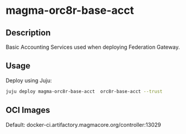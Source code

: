 # magma-orc8r-base-acct

## Description

Basic Accounting Services used when deploying Federation Gateway.

## Usage
Deploy using Juju:

```bash
juju deploy magma-orc8r-base-acct  orc8r-base-acct --trust
```

## OCI Images

Default: docker-ci.artifactory.magmacore.org/controller:13029
